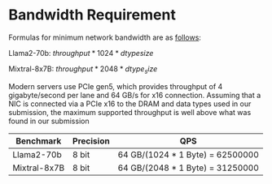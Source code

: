 # Bandwidth Requirement

Formulas for minimum network bandwidth are as [follows](https://github.com/mlcommons/inference_policies/blob/master/inference_rules.adoc#b1-ingress-bandwidth): 
 
Llama2-70b: $throughput * 1024 * dtype size$


Mixtral-8x7B: $throughput * 2048 * dtype_size$

Modern servers use PCIe gen5, which provides throughput of 4 gigabyte/second per lane and 64 GB/s for x16 connection. Assuming that
a NIC is connected via a PCIe x16 to the DRAM and data types used in our submission, the maximum supported throughput is well above what was found in our submission

| Benchmark |   Precision |       QPS    |
| --------- |-------------|--------------|
| Llama2-70b| 8 bit| 64 GB/(1024 * 1 Byte) = 62500000 |
| Mixtral-8x7B| 8 bit| 64 GB/(2048 * 1 Byte) = 31250000 |
 